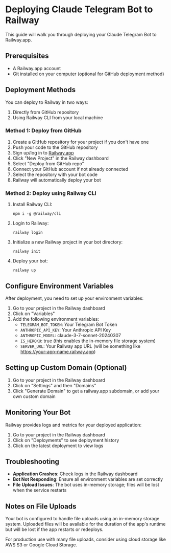 # Deploying Claude Telegram Bot to Railway

This guide will walk you through deploying your Claude Telegram Bot to Railway.app.

## Prerequisites

- A Railway.app account
- Git installed on your computer (optional for GitHub deployment method)

## Deployment Methods

You can deploy to Railway in two ways:
1. Directly from GitHub repository
2. Using Railway CLI from your local machine

### Method 1: Deploy from GitHub

1. Create a GitHub repository for your project if you don't have one
2. Push your code to the GitHub repository
3. Sign up/log in to [Railway.app](https://railway.app/)
4. Click "New Project" in the Railway dashboard
5. Select "Deploy from GitHub repo"
6. Connect your GitHub account if not already connected
7. Select the repository with your bot code
8. Railway will automatically deploy your bot

### Method 2: Deploy using Railway CLI

1. Install Railway CLI:
   ```
   npm i -g @railway/cli
   ```

2. Login to Railway:
   ```
   railway login
   ```

3. Initialize a new Railway project in your bot directory:
   ```
   railway init
   ```

4. Deploy your bot:
   ```
   railway up
   ```

## Configure Environment Variables

After deployment, you need to set up your environment variables:

1. Go to your project in the Railway dashboard
2. Click on "Variables"
3. Add the following environment variables:
   - `TELEGRAM_BOT_TOKEN`: Your Telegram Bot Token
   - `ANTHROPIC_API_KEY`: Your Anthropic API Key
   - `ANTHROPIC_MODEL`: claude-3-7-sonnet-20240307
   - `IS_HEROKU`: true (this enables the in-memory file storage system)
   - `SERVER_URL`: Your Railway app URL (will be something like https://your-app-name.railway.app)

## Setting up Custom Domain (Optional)

1. Go to your project in the Railway dashboard
2. Click on "Settings" and then "Domains"
3. Click "Generate Domain" to get a railway.app subdomain, or add your own custom domain

## Monitoring Your Bot

Railway provides logs and metrics for your deployed application:

1. Go to your project in the Railway dashboard
2. Click on "Deployments" to see deployment history
3. Click on the latest deployment to view logs

## Troubleshooting

- **Application Crashes**: Check logs in the Railway dashboard
- **Bot Not Responding**: Ensure all environment variables are set correctly
- **File Upload Issues**: The bot uses in-memory storage; files will be lost when the service restarts

## Notes on File Uploads

Your bot is configured to handle file uploads using an in-memory storage system. Uploaded files will be available for the duration of the app's runtime but will be lost if the app restarts or redeploys.

For production use with many file uploads, consider using cloud storage like AWS S3 or Google Cloud Storage. 
